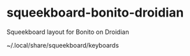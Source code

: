 # squeekboard-bonito-droidian
Squeekboard layout for Bonito on Droidian

~/.local/share/squeekboard/keyboards
